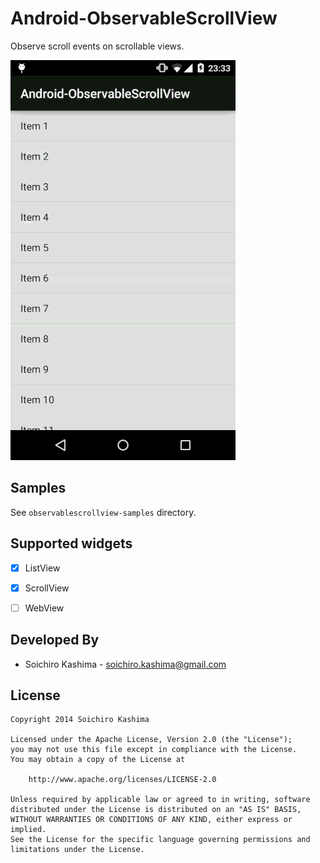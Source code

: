 Android-ObservableScrollView
===

Observe scroll events on scrollable views.

![](observablescrollview-samples/demo.gif)

## Samples

See `observablescrollview-samples` directory.


## Supported widgets

- [x] ListView
- [x] ScrollView
- [ ] WebView


## Developed By

* Soichiro Kashima - <soichiro.kashima@gmail.com>


## License

    Copyright 2014 Soichiro Kashima

    Licensed under the Apache License, Version 2.0 (the "License");
    you may not use this file except in compliance with the License.
    You may obtain a copy of the License at

        http://www.apache.org/licenses/LICENSE-2.0

    Unless required by applicable law or agreed to in writing, software
    distributed under the License is distributed on an "AS IS" BASIS,
    WITHOUT WARRANTIES OR CONDITIONS OF ANY KIND, either express or implied.
    See the License for the specific language governing permissions and
    limitations under the License.

